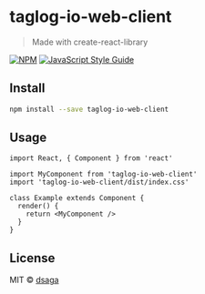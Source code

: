 # taglog-io-web-client

> Made with create-react-library

[![NPM](https://img.shields.io/npm/v/taglog-io-web-client.svg)](https://www.npmjs.com/package/taglog-io-web-client) [![JavaScript Style Guide](https://img.shields.io/badge/code_style-standard-brightgreen.svg)](https://standardjs.com)

## Install

```bash
npm install --save taglog-io-web-client
```

## Usage

```tsx
import React, { Component } from 'react'

import MyComponent from 'taglog-io-web-client'
import 'taglog-io-web-client/dist/index.css'

class Example extends Component {
  render() {
    return <MyComponent />
  }
}
```

## License

MIT © [dsaga](https://github.com/dsaga)
